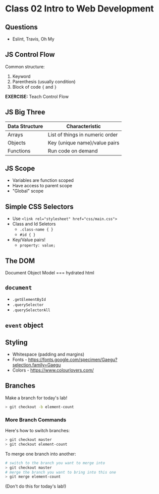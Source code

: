 Class 02 Intro to Web Development
===

## Questions
* Eslint, Travis, Oh My

## JS Control Flow

Common structure:

1. Keyword
1. Parenthesis (usually condition)
1. Block of code `{` and `}`

**EXERCISE:** Teach Control Flow

## JS Big Three

Data Structure | Characteristic
---|---
Arrays | List of things in numeric order
Objects | Key (unique name)/value pairs
Functions | Run code on demand

## JS Scope

* Variables are function scoped
* Have access to parent scope
* "Global" scope

## Simple CSS Selectors

* Use `<link rel="stylesheet" href="css/main.css">`
* Class and Id Seletors
    * `.class-name { }`
    * `#id { }`
* Key/Value pairs!
    * `property: value;`

## The DOM

Document Object Model === hydrated html

## `document`

* `.getElementById`
* `.querySelector`
* `.querySelectorAll`

## `event` object

## Styling

* Whitespace (padding and margins)
* Fonts - https://fonts.google.com/specimen/Gaegu?selection.family=Gaegu
* Colors - https://www.colourlovers.com/

## Branches

Make a branch for today's lab!

```sh
> git checkout -b element-count
```

### More Branch Commands

Here's how to switch branches:

```sh
> git checkout master
> git checkout element-count
```

To merge one branch into another:

```sh
# switch to the branch you want to merge into
> git checkout master
# merge the branch you want to bring into this one
> git merge element-count
```

(Don't do this for today's lab!)





